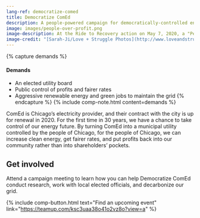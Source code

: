 ```yaml
---
lang-ref: democratize-comed
title: Democratize ComEd
description: A people-powered campaign for democratically-controlled energy.
image: images/people-over-profit.png
image-description: At the Ride to Recovery action on May 7, 2020, a "People Over Profit" sign waves in the wind. Publicly-owned utilities serve people, not shareholders.
image-credit: "[Sarah-Ji/Love + Struggle Photos](http://www.loveandstrugglephotos.com/)"
---
```


{% capture demands %}
#### Demands

- An elected utility board
- Public control of profits and fairer rates
- Aggressive renewable energy and green jobs to maintain the grid
{% endcapture %}
{% include comp-note.html content=demands %}

ComEd is Chicago’s electricity provider, and their contract with the city is up for renewal in 2020. For the first time in 30 years, we have a chance to take control of our energy future. By turning ComEd into a municipal utility controlled by the people of Chicago, for the people of Chicago, we can increase clean energy, get fairer rates, and put profits back into our community rather than into shareholders’ pockets.

## Get involved

Attend a campaign meeting to learn how you can help Democratize ComEd conduct research, work with local elected officials, and decarbonize our grid.

{% include comp-button.html text="Find an upcoming event" link="https://teamup.com/ksc3uaa38o41o2vz8o?view=a" %}
